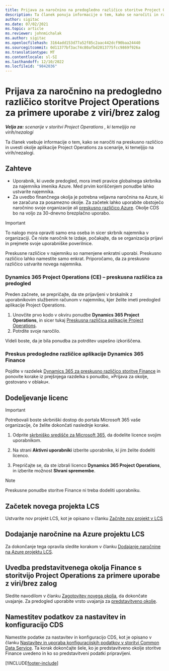 ```yaml
---
title: Prijava za naročnino na predogledno različico storitve Project Operations za primere uporabe z viri/brez zalog
description: Ta članek ponuja informacije o tem, kako se naročiti in razmestiti Project Operations za scenarije, ki temeljijo na virih/nezaloženih.
author: sigitac
ms.date: 07/02/2021
ms.topic: article
ms.reviewer: johnmichalak
ms.author: sigitac
ms.openlocfilehash: 3164add153d77a52f85c2aac442dcf90baa24440
ms.sourcegitcommit: 0d11377bf3ac74c80afbd2013775fcc9869f926a
ms.translationtype: MT
ms.contentlocale: sl-SI
ms.lasthandoff: 12/10/2022
ms.locfileid: "9842036"
---
```

# <a name="sign-up-for-project-operations-preview-subscriptions-for-resource-non-stocked-scenarios"></a>Prijava za naročnino na predogledno različico storitve Project Operations za primere uporabe z viri/brez zalog

_**Velja za:** scenarije v storitvi Project Operations , ki temeljijo na virih/nezalogi_



Ta članek vsebuje informacije o tem, kako se naročiti na preskusno različico in uvesti okolje aplikacije Project Operations za scenarije, ki temeljijo na virih/nezalogi.

## <a name="prerequisites"></a>Zahteve
- Uporabnik, ki uvede predogled, mora imeti pravice globalnega skrbnika za najemnika imenika Azure. Med prvim koriščenjem ponudbe lahko ustvarite najemnika. 
- Za uvedbo finančnega okolja je potrebna veljavna naročnina na Azure, ki se zaračuna za posamezno okolje. Za začetek lahko uporabite obstoječo naročnino svoje organizacije ali [preskusno različico Azure](https://azure.microsoft.com/free/). Okolje CDS bo na voljo za 30-dnevno brezplačno uporabo.

> [!IMPORTANT]
> To nalogo mora opraviti samo ena oseba in sicer skrbnik najemnika v organizaciji. Če niste naročnik te izdaje, počakajte, da se organizacija prijavi in prejmete svoje uporabniške poverilnice.
> 
> Preskusne različice v najemniku so namenjene enkratni uporabi. Preskusno različico lahko namestite samo enkrat. Priporočamo, da za preskusno različico ustvarite novega najemnika.


### <a name="dynamics-365-project-operations-ce---preview-trial"></a>Dynamics 365 Project Operations (CE) – preskusna različica za predogled 

Preden začnete, se prepričajte, da ste prijavljeni v brskalnik z uporabnikovim službenim računom v najemniku, kjer želite imeti predogled aplikacije Project Operations.

1. Unovčite prvo kodo v okviru ponudbe **Dynamics 365 Project Operations**, in sicer tukaj [Preskusna različica aplikacije Project Operations](https://aka.ms/try-po).
2. Potrdite svoje naročilo.

  Videli boste, da je bila ponudba za potrditev uspešno izkoriščena.

### <a name="dynamics-365-finance-preview-trial"></a>Preskus predogledne različice aplikacije Dynamics 365 Finance

Pojdite v razdelek [Dynamics 365 za preskusno različico storitve Finance](https://aka.ms/trypoche) in ponovite korake iz prejšnjega razdelka s ponudbo, »Prijava za okolje, gostovano v oblaku«.  

## <a name="assign-licenses"></a>Dodeljevanje licenc

> [!IMPORTANT]
> Potrebovali boste skrbniški dostop do portala Microsoft 365 vaše organizacije, če želite dokončati naslednje korake.

1. Odprite [skrbniško središče za Microsoft 365](https://portal.office.com/), da dodelite licence svojim uporabnikom.

2. Na strani **Aktivni uporabniki** izberite uporabnike, ki jim želite dodeliti licenco.

3. Prepričajte se, da ste izbrali licenco **Dynamics 365 Project Operations**, in izberite možnost **Shrani spremembe**.

> [!NOTE]
> Preskusne ponudbe storitve Finance ni treba dodeliti uporabniku.

## <a name="start-a-new-project-in-lcs"></a>Začetek novega projekta LCS

Ustvarite nov projekt LCS, kot je opisano v članku [Začnite nov projekt v LCS](create-lcs-project.md)

## <a name="add-an-azure-subscription-to-an-lcs-project"></a>Dodajanje naročnine na Azure projektu LCS

Za dokončanje tega opravila sledite korakom v članku [Dodajanje naročnine na Azure projektu LCS](resource-add-azure-subscription-lcs-project.md).

## <a name="deploy-finance-demo-environment-with-project-operations-for-resourcenon-stocked-scenarios"></a>Uvedba predstavitvenega okolja Finance s storitvijo Project Operations za primere uporabe z viri/brez zalog

Sledite navodilom v članku [Zagotovitev novega okolja](resource-provision-new-environment.md), da dokončate uvajanje. Za predogled uporabite vrsto uvajanja za [predstavitveno okolje](/dynamics365/fin-ops-core/dev-itpro/deployment/deploy-demo-environment). 

## <a name="install-cds-setup-and-configuration-data"></a>Namestitev podatkov za nastavitev in konfiguracijo CDS

Namestite podatke za nastavitev in konfiguracijo CDS, kot je opisano v članku [Nastavitev in uporaba konfiguracijskih podatkov v storitvi Common Data Service](resource-apply-pro-setup-config-data.md).
Ta korak dokončajte šele, ko je predstavitveno okolje storitve Finance uvedeno in ko so predstavitveni podatki pripravljeni.


[!INCLUDE[footer-include](../includes/footer-banner.md)]
